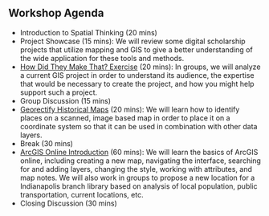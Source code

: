 ## Workshop Agenda
- Introduction to Spatial Thinking (20 mins)
- Project Showcase (15 mins): We will review some digital scholarship projects that utilize mapping and GIS to give a better understanding of the wide application for these tools and methods.
- [How Did They Make That? Exercise](https://docs.google.com/document/d/1TuXzYJrc11GiavUeV6WfzoQvXIy1oddSYjrRm0W7BBk/edit?usp=sharing) (20 mins): In groups, we will analyze a current GIS project in order to understand its audience, the expertise that would be necessary to create the project, and how you might help support such a project.
- Group Discussion (15 mins)
- [Georectify Historical Maps](https://docs.google.com/document/d/1B1g5nmp6VndB0RPFw2LJ0b_s6IU6iGYFvHzTOTqak_4/edit?usp=sharing) (20 mins): We will learn how to identify places on a scanned, image based map in order to place it on a coordinate system so that it can be used in combination with other data layers.
- Break (30 mins)
- [ArcGIS Online Introduction](https://github.com/tech-at-arl/Digital-Scholarship-Institute/blob/master/August%202018/Geospatial%20and%20Temporal%20Mapping/ArcGIS%20Introduction.md) (60 mins): We will learn the basics of ArcGIS online, including creating a new map, navigating the interface, searching for and adding layers, changing the style, working with attributes, and map notes. We will also work in groups to propose a new location for a Indianapolis branch library based on analysis of local population, public transportation, current locations, etc.
- Closing Discussion (30 mins)

